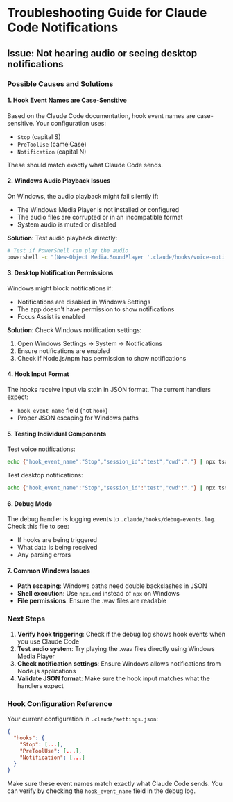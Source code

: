 # Troubleshooting Guide for Claude Code Notifications

## Issue: Not hearing audio or seeing desktop notifications

### Possible Causes and Solutions

#### 1. Hook Event Names are Case-Sensitive
Based on the Claude Code documentation, hook event names are case-sensitive. Your configuration uses:
- `Stop` (capital S)
- `PreToolUse` (camelCase)
- `Notification` (capital N)

These should match exactly what Claude Code sends.

#### 2. Windows Audio Playback Issues
On Windows, the audio playback might fail silently if:
- The Windows Media Player is not installed or configured
- The audio files are corrupted or in an incompatible format
- System audio is muted or disabled

**Solution**: Test audio playback directly:
```bash
# Test if PowerShell can play the audio
powershell -c "(New-Object Media.SoundPlayer '.claude/hooks/voice-notifications/sounds/alfred/success.wav').PlaySync()"
```

#### 3. Desktop Notification Permissions
Windows might block notifications if:
- Notifications are disabled in Windows Settings
- The app doesn't have permission to show notifications
- Focus Assist is enabled

**Solution**: Check Windows notification settings:
1. Open Windows Settings → System → Notifications
2. Ensure notifications are enabled
3. Check if Node.js/npm has permission to show notifications

#### 4. Hook Input Format
The hooks receive input via stdin in JSON format. The current handlers expect:
- `hook_event_name` field (not `hook`)
- Proper JSON escaping for Windows paths

#### 5. Testing Individual Components

Test voice notifications:
```bash
echo {"hook_event_name":"Stop","session_id":"test","cwd":"."} | npx tsx .claude/hooks/voice-notifications/handler.ts
```

Test desktop notifications:
```bash
echo {"hook_event_name":"Stop","session_id":"test","cwd":"."} | npx tsx .claude/hooks/desktop-notifications/handler.ts
```

#### 6. Debug Mode
The debug handler is logging events to `.claude/hooks/debug-events.log`. Check this file to see:
- If hooks are being triggered
- What data is being received
- Any parsing errors

#### 7. Common Windows Issues
- **Path escaping**: Windows paths need double backslashes in JSON
- **Shell execution**: Use `npx.cmd` instead of `npx` on Windows
- **File permissions**: Ensure the .wav files are readable

### Next Steps

1. **Verify hook triggering**: Check if the debug log shows hook events when you use Claude Code
2. **Test audio system**: Try playing the .wav files directly using Windows Media Player
3. **Check notification settings**: Ensure Windows allows notifications from Node.js applications
4. **Validate JSON format**: Make sure the hook input matches what the handlers expect

### Hook Configuration Reference

Your current configuration in `.claude/settings.json`:
```json
{
  "hooks": {
    "Stop": [...],
    "PreToolUse": [...],
    "Notification": [...]
  }
}
```

Make sure these event names match exactly what Claude Code sends. You can verify by checking the `hook_event_name` field in the debug log.